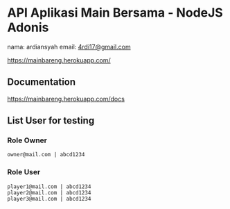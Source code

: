 # API Aplikasi Main Bersama - NodeJS Adonis
nama: ardiansyah
email: 4rdi17@gmail.com

https://mainbareng.herokuapp.com/
## Documentation
https://mainbareng.herokuapp.com/docs 
## List User for testing
### Role Owner
```
owner@mail.com | abcd1234
```
### Role User
```
player1@mail.com | abcd1234
player2@mail.com | abcd1234
player3@mail.com | abcd1234
```
